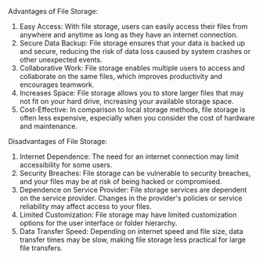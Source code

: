 Advantages of File Storage:
1. Easy Access: With file storage, users can easily access their files from anywhere and anytime as long as they have an internet connection.
2. Secure Data Backup: File storage ensures that your data is backed up and secure, reducing the risk of data loss caused by system crashes or other unexpected events.
3. Collaborative Work: File storage enables multiple users to access and collaborate on the same files, which improves productivity and encourages teamwork.
4. Increases Space: File storage allows you to store larger files that may not fit on your hard drive, increasing your available storage space.
5. Cost-Effective: In comparison to local storage methods, file storage is often less expensive, especially when you consider the cost of hardware and maintenance.

Disadvantages of File Storage:
1. Internet Dependence: The need for an internet connection may limit accessibility for some users.
2. Security Breaches: File storage can be vulnerable to security breaches, and your files may be at risk of being hacked or compromised.
3. Dependence on Service Provider: File storage services are dependent on the service provider. Changes in the provider's policies or service reliability may affect access to your files.
4. Limited Customization: File storage may have limited customization options for the user interface or folder hierarchy.
5. Data Transfer Speed: Depending on internet speed and file size, data transfer times may be slow, making file storage less practical for large file transfers.
